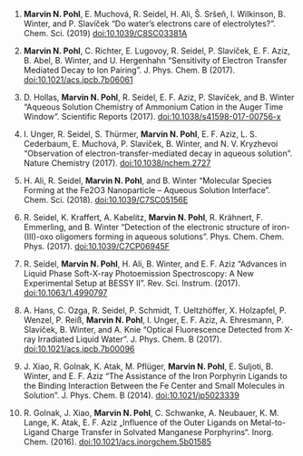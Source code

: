 1)	**Marvin N. Pohl**, E. Muchová, R. Seidel, H. Ali, Š. Sršeň, I. Wilkinson, B. Winter, and P. Slavíček “Do water’s electrons care of electrolytes?”. Chem. Sci. (2019) [doi:10.1039/C8SC03381A](https://doi.org/10.1039/C8SC03381A)

2)	**Marvin N. Pohl**, C. Richter, E. Lugovoy, R. Seidel, P. Slavíček, E. F. Aziz, B. Abel, B. Winter, and U. Hergenhahn “Sensitivity of Electron Transfer Mediated Decay to Ion Pairing”. J. Phys. Chem. B (2017). [doi:10.1021/acs.jpcb.7b06061](https://doi.org/10.1021/acs.jpcb.7b06061)

3)	D. Hollas, **Marvin N. Pohl**, R. Seidel, E. F. Aziz, P. Slavíček, and B. Winter “Aqueous Solution Chemistry of Ammonium Cation in the Auger Time Window”. Scientific Reports (2017). [doi:10.1038/s41598-017-00756-x](https://doi.org/10.1038/s41598-017-00756-x)

4)	I. Unger, R. Seidel, S. Thürmer, **Marvin N. Pohl**, E. F. Aziz, L. S. Cederbaum, E. Muchová, P. Slavíček, B. Winter, and N. V. Kryzhevoi “Observation of electron-transfer-mediated decay in aqueous solution”. Nature Chemistry (2017). [doi:10.1038/nchem.2727](https://doi.org/10.1038/nchem.2727)

5)	H. Ali, R. Seidel, **Marvin N. Pohl**, and B. Winter “Molecular Species Forming at the Fe2O3 Nanoparticle – Aqueous Solution Interface”. Chem. Sci. (2018). [doi:10.1039/C7SC05156E](https://doi.org/10.1039/C7SC05156E)

6)	R. Seidel, K. Kraffert, A. Kabelitz, **Marvin N. Pohl**, R. Krähnert, F. Emmerling, and B. Winter “Detection of the electronic structure of iron-(III)-oxo oligomers forming in aqueous solutions”. Phys. Chem. Chem. Phys. (2017). [doi:10.1039/C7CP06945F](https://doi.org/10.1039/C7CP06945F)

7)	R. Seidel, **Marvin N. Pohl**, H. Ali, B. Winter, and E. F. Aziz “Advances in Liquid Phase Soft-X-ray Photoemission Spectroscopy: A New Experimental Setup at BESSY II”. Rev. Sci. Instrum. (2017). [doi:10.1063/1.4990797](https://doi.org/10.1063/1.4990797)

8)	A. Hans, C. Ozga, R. Seidel, P. Schmidt, T. Ueltzhöffer, X. Holzapfel, P. Wenzel, P. Reiß, **Marvin N. Pohl**, I. Unger, E. F. Aziz, A. Ehresmann, P. Slavíček, B. Winter, and A. Knie “Optical Fluorescence Detected from X-ray Irradiated Liquid Water”. J. Phys. Chem. B (2017). [doi:10.1021/acs.jpcb.7b00096](https://doi.org/10.1021/acs.jpcb.7b00096)

9)	J. Xiao, R. Golnak, K. Atak, M. Pflüger, **Marvin N. Pohl**, E. Suljoti, B. Winter, and E. F. Aziz “The Assistance of the Iron Porphyrin Ligands to the Binding Interaction Between the Fe Center and Small Molecules in Solution”. J. Phys. Chem. B (2014). [doi:10.1021/jp5023339](https://doi.org/10.1021/jp5023339)

10)	R. Golnak, J. Xiao, **Marvin N. Pohl**, C. Schwanke, A. Neubauer, K. M. Lange, K. Atak, E. F. Aziz „Influence of the Outer Ligands on Metal-to-Ligand Charge Transfer in Solvated Manganese Porphyrins“. Inorg. Chem. (2016). [doi:10.1021/acs.inorgchem.5b01585](https://doi.org/10.1021/acs.inorgchem.5b01585)
